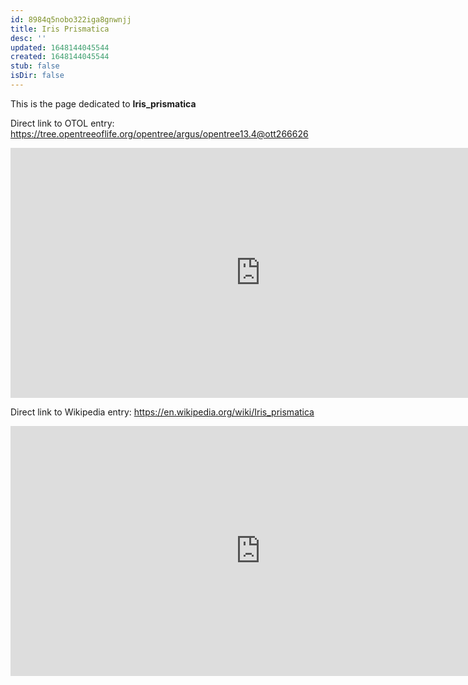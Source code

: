 ```yaml
---
id: 8984q5nobo322iga8gnwnjj
title: Iris Prismatica
desc: ''
updated: 1648144045544
created: 1648144045544
stub: false
isDir: false
---
```

This is the page dedicated to **Iris_prismatica**


Direct link to OTOL entry: https://tree.opentreeoflife.org/opentree/argus/opentree13.4@ott266626



<html>
    <body>
    <iframe src="https://tree.opentreeoflife.org/opentree/argus/opentree13.4@ott266626"
    width="800" height="400" frameborder="0" allowfullscreen> </iframe>
    </body>
</html>
    


Direct link to Wikipedia entry: https://en.wikipedia.org/wiki/Iris_prismatica



<html>
    <body>
    <iframe src="https://en.wikipedia.org/wiki/Iris_prismatica"
    width="800" height="400" frameborder="0" allowfullscreen> </iframe>
    </body>
</html>
    
